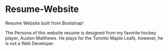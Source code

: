 # Resume-Website
Resume Website built from Bootstrap!

The Persona of this website resume is designed from my favorite hockey player, Auston Matthews. He plays for the Toronto Maple Leafs, however, 
he is not a Web Developer. 
